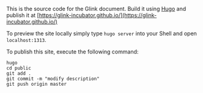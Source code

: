 This is the source code for the Glink document. Build it using [Hugo](https://gohugo.io/) and publish it at [https://glink-incubator.github.io/](https://glink-incubator.github.io/)

To preview the site locally simply type `hugo server` into your Shell and open `localhost:1313`.

To publish this site, execute the following command:
```shell
hugo
cd public
git add .
git commit -m "modify description"
git push origin master
```